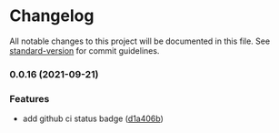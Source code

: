 # Changelog

All notable changes to this project will be documented in this file. See [standard-version](https://github.com/conventional-changelog/standard-version) for commit guidelines.

### 0.0.16 (2021-09-21)


### Features

* add github ci status badge ([d1a406b](https://github.com/acroquelois/quasar-semantic-release-poc/commit/d1a406b85bab498d55aab36331e159f9821b13ff))
